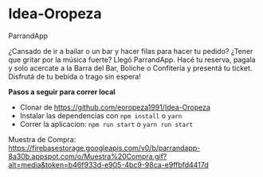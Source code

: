 # Idea-Oropeza

ParrandApp

¿Cansado de ir a bailar o un bar y hacer filas para hacer tu pedido? ¿Tener que gritar por la música fuerte?
Llegó ParrandApp. Hacé tu reserva, pagala y solo acercate a la Barra del Bar, Boliche o Confitería y presentá tu ticket.
Disfrutá de tu bebida o trago sin espera!


**Pasos a seguir para correr local**
* Clonar de https://github.com/eoropeza1991/Idea-Oropeza
* Instalar las dependencias con `npm install` o `yarn`
* Correr la aplicacion: `npm run start` o `yarn run start`

Muestra de Compra: https://firebasestorage.googleapis.com/v0/b/parrandapp-8a30b.appspot.com/o/Muestra%20Compra.gif?alt=media&token=b46f933d-e905-4bc9-98ca-e9ffbfd4417d
